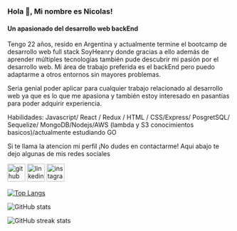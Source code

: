 ### Hola 👋, Mi nombre es Nicolas!
#### Un apasionado del desarrollo web backEnd


Tengo 22 años, resido en Argentina y actualmente termine el bootcamp de desarrollo web full stack SoyHeanry donde gracias a ello además de aprender múltiples tecnologías también pude descubrir mi pasión por el desarrollo web. Mi área de trabajo preferida es el backEnd pero puedo adaptarme a otros entornos sin mayores problemas. 

 Seria genial poder aplicar para cualquier trabajo relacionado al desarrollo web ya que es lo que me apasiona y también estoy interesado en pasantías para poder adquirir experiencia.


Habilidades: Javascript/ React / Redux / HTML / CSS/Express/ PosgretSQL/ Sequelize/ MongoDB/Nodejs/AWS (lambda y S3 conocimientos basicos)/actualmente estudiando GO

Si te llama la atencion mi perfil ¡No dudes en contactarme!
Aqui abajo te dejo algunas de mis redes sociales


[<img src='https://cdn.jsdelivr.net/npm/simple-icons@3.0.1/icons/github.svg' alt='github' height='40'>](https://github.com/alemannc)  [<img src='https://cdn.jsdelivr.net/npm/simple-icons@3.0.1/icons/linkedin.svg' alt='linkedin' height='40'>](https://www.linkedin.com/in/nicolas-castellano-54b22b272/)  [<img src='https://cdn.jsdelivr.net/npm/simple-icons@3.0.1/icons/instagram.svg' alt='instagram' height='40'>](https://www.instagram.com/nicolascaste_/)  

[![Top Langs](https://github-readme-stats.vercel.app/api/top-langs/?username=alemannc)](https://github.com/anuraghazra/github-readme-stats)

![GitHub stats](https://github-readme-stats.vercel.app/api?username=alemannc&show_icons=true)  

![GitHub streak stats](https://streak-stats.demolab.com/?user=alemannc)  

